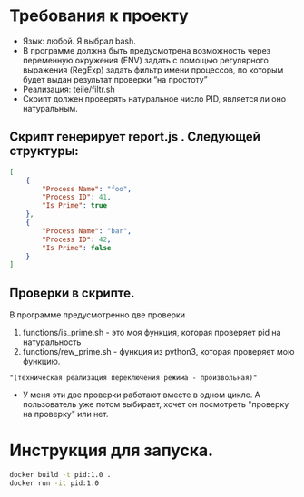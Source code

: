 # Требования к проекту
- Язык: любой. Я выбрал bash.
- В программе должна быть предусмотрена возможность через переменную окружения (ENV) задать с помощью регулярного выражения (RegExp)  задать фильтр имени процессов, по которым будет выдан результат проверки “на простоту” 
- Реализация: teile/filtr.sh
- Cкрипт должен проверять натуральное число PID, является ли оно натуральным.

## Скрипт генерирует report.js . Следующей структуры:
```json
[
    {
        "Process Name": "foo",
        "Process ID": 41,
        "Is Prime": true
    },
    {
        "Process Name": "bar",
        "Process ID": 42,
        "Is Prime": false
    }
]
```
## Проверки в скрипте.
В программе предусмотренно две проверки
1. functions/is_prime.sh - это моя функция, которая проверяет pid на натуральность
2. functions/rew_prime.sh - функция из python3, которая проверяет мою функцию.
        
```цитата
"(техническая реализация переключения режима - произвольная)"
```

- У меня эти две проверки работают вместе в одном цикле. А пользователь уже потом выбирает, хочет он посмотреть "проверку на проверку" или нет.


# Инструкция для запуска.

```bash
docker build -t pid:1.0 .
docker run -it pid:1.0
```
